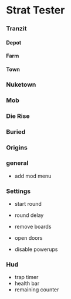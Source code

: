# Strat Tester

### Tranzit

#### Depot

#### Farm

#### Town

### Nuketown

### Mob

### Die Rise

### Buried

### Origins

### general

- add mod menu

### Settings

- start round
- round delay

- remove boards
- open doors
- disable powerups

### Hud

- trap timer
- health bar
- remaining counter